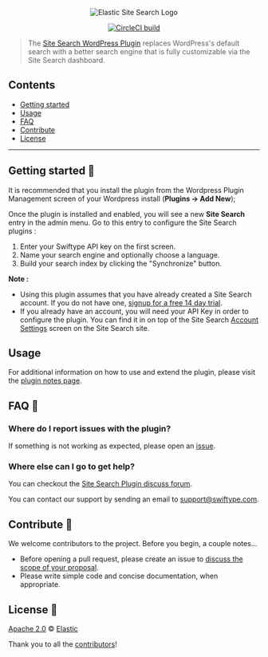 <p align="center"><img src="https://github.com/swiftype/swiftype-wordpress/blob/master/logo-site-search.png?raw=true" alt="Elastic Site Search Logo"></p>

<p align="center"><a href="https://circleci.com/gh/swiftype/swiftype-wordpress"><img src="https://circleci.com/gh/swiftype/swiftype-wordpress.svg?style=svg" alt="CircleCI build"></a></p>

> The [Site Search WordPress Plugin](https://swiftype.com/wordpress) replaces WordPress's default search with a better search engine that is fully customizable via the Site Search dashboard.

## Contents

- [Getting started](#getting-started-)
- [Usage](#usage)
- [FAQ](#faq-)
- [Contribute](#contribute-)
- [License](#license-)

***

## Getting started 🐣

It is recommended that you install the plugin from the Wordpress Plugin Management screen of your Wordpress install (**Plugins -> Add New**);

Once the plugin is installed and enabled, you will see a new **Site Search** entry in the admin menu. Go to this entry to configure the Site Search plugins :

  1. Enter your Swiftype API key on the first screen.
  3. Name your search engine and optionally choose a language.
  3. Build your search index by clicking the "Synchronize" button.

**Note :**
  * Using this plugin assumes that you have already created a Site Search account. If you do not have one, [signup for a free 14 day trial](https://app.swiftype.com/signup?utm_channel=readme-web&utm_source=wordpress-web).
  * If you already have an account, you will need your API Key in order to configure the plugin. You can find it in on top of the Site Search [Account Settings](https://app.swiftype.com/settings/account) screen on the Site Search site.

## Usage

For additional information on how to use and extend the plugin, please
visit the [plugin notes
page](https://wordpress.org/plugins/swiftype-search/other_notes/).

## FAQ 🔮

### Where do I report issues with the plugin?

If something is not working as expected, please open an [issue](https://github.com/swiftype/swiftype-wordpress/issues/new).

### Where else can I go to get help?

You can checkout the [Site Search Plugin discuss forum](https://wordpress.org/support/plugin/swiftype-search/).

You can contact our support by sending an email to support@swiftype.com.

## Contribute 🚀

We welcome contributors to the project. Before you begin, a couple notes...

+ Before opening a pull request, please create an issue to [discuss the scope of your proposal](https://github.com/swiftype/swiftype-wordpress/issues).
+ Please write simple code and concise documentation, when appropriate.

## License 📗

[Apache 2.0](https://github.com/swiftype/swiftype-wordpress/blob/master/LICENSE) © [Elastic](https://github.com/elastic)

Thank you to all the [contributors](https://github.com/swiftype/swiftype-wordpress/graphs/contributors)!
